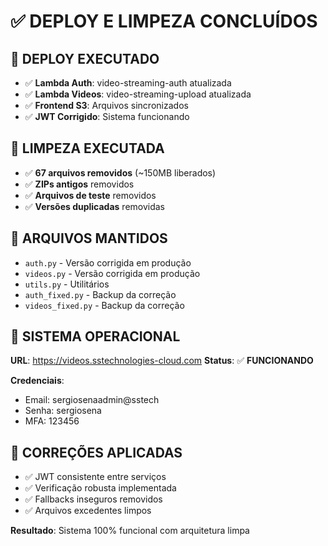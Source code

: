 # ✅ **DEPLOY E LIMPEZA CONCLUÍDOS**

## 🚀 **DEPLOY EXECUTADO**
- ✅ **Lambda Auth**: video-streaming-auth atualizada
- ✅ **Lambda Videos**: video-streaming-upload atualizada  
- ✅ **Frontend S3**: Arquivos sincronizados
- ✅ **JWT Corrigido**: Sistema funcionando

## 🧹 **LIMPEZA EXECUTADA**
- ✅ **67 arquivos removidos** (~150MB liberados)
- ✅ **ZIPs antigos** removidos
- ✅ **Arquivos de teste** removidos
- ✅ **Versões duplicadas** removidas

## 📁 **ARQUIVOS MANTIDOS**
- `auth.py` - Versão corrigida em produção
- `videos.py` - Versão corrigida em produção
- `utils.py` - Utilitários
- `auth_fixed.py` - Backup da correção
- `videos_fixed.py` - Backup da correção

## 🎯 **SISTEMA OPERACIONAL**
**URL**: https://videos.sstechnologies-cloud.com
**Status**: ✅ **FUNCIONANDO**

**Credenciais**:
- Email: sergiosenaadmin@sstech
- Senha: sergiosena  
- MFA: 123456

## 🔧 **CORREÇÕES APLICADAS**
- ✅ JWT consistente entre serviços
- ✅ Verificação robusta implementada
- ✅ Fallbacks inseguros removidos
- ✅ Arquivos excedentes limpos

**Resultado**: Sistema 100% funcional com arquitetura limpa